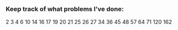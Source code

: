 ### Keep track of what problems I've done:
2
3
4
6
10
14
16
17 
19
20
21
25
26
27
34
36
45
48
57
64
71
120
162
